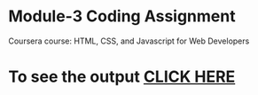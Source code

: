 

# Module-3 Coding Assignment

Coursera course: HTML, CSS, and Javascript for Web Developers

# To see the output [CLICK HERE](https://udit-tayal47.github.io/coursera-test/Assignments/module-3/index.html)

